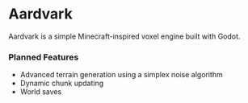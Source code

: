 # Aardvark
Aardvark is a simple Minecraft-inspired voxel engine built with Godot.

### Planned Features
* Advanced terrain generation using a simplex noise algorithm
* Dynamic chunk updating
* World saves

